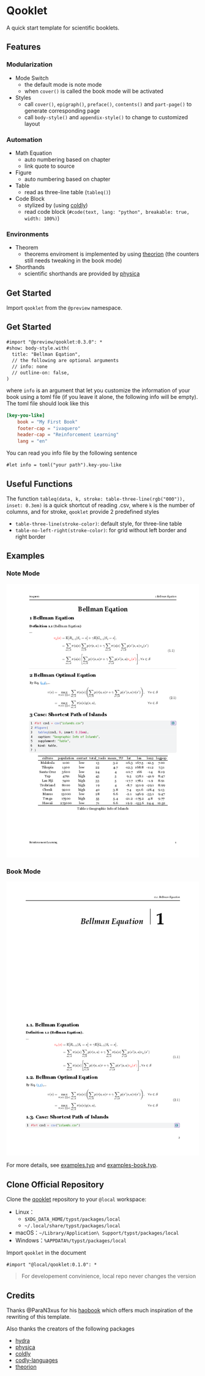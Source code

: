 # Qooklet

A quick start template for scientific booklets.

## Features

### Modularization

- Mode Switch
  - the default mode is note mode
  - when `cover()` is called the book mode will be activated
- Styles
  - call `cover()`, `epigraph()`, `preface()`, `contents()` and `part-page()` to generate corresponding page
  - call `body-style()` and `appendix-style()` to change to customized layout

### Automation

- Math Equation
  - auto numbering based on chapter
  - link quote to source
- Figure
  - auto numbering based on chapter
- Table
  - read as three-line table (`tableq()`)
- Code Block
  - stylized by (using [coldly](https://github.com/Dherse/codly))
  - read code block (`#code(text, lang: "python", breakable: true, width: 100%)`)

### Environments

- Theorem
  - theorems enviroment is implemented by using [theorion](https://github.com/OrangeX4/typst-theorion) (the counters still needs tweaking in the book mode)
- Shorthands
  - scientific shorthands are provided by [physica](https://github.com/Leedehai/typst-physics)

## Get Started

Import `qooklet` from the `@preview` namespace.

## Get Started

```typst
#import "@preview/qooklet:0.3.0": *
#show: body-style.with(
  title: "Bellman Eqation",
  // the following are optional arguments
  // info: none
  // outline-on: false,
)
```

where `info` is an argument that let you customize the information of your book using a toml file (if you leave it alone, the following info will be empty). The toml file should look like this

```toml
[key-you-like]
    book = "My First Book"
    footer-cap = "ivaquero"
    header-cap = "Reinforcement Learning"
    lang = "en"
```

You can read you info file by the following sentence

```typst
#let info = toml("your path").key-you-like
```

## Useful Functions

The function `tableq(data, k, stroke: table-three-line(rgb("000")), inset: 0.3em)` is a quick shortcut of reading .csv, where `k` is the number of columns, and for stroke, `qooklet` provide 2 predefined styles

- `table-three-line(stroke-color)`: default style, for three-line table
- `table-no-left-right(stroke-color)`: for grid without left border and right border

## Examples

### Note Mode

![example](https://raw.githubusercontent.com/ivaquero/typst-qooklet/refs/heads/main/example.png)

### Book Mode

![example-book](https://raw.githubusercontent.com/ivaquero/typst-qooklet/refs/heads/main/example-book.png)

For more details, see [examples.typ](https://github.com/ivaquero/typst-qooklet/blob/main/examples/example.typ) and [examples-book.typ](https://github.com/ivaquero/typst-qooklet/blob/main/examples/example-book.typ).

## Clone Official Repository

Clone the [qooklet](https://github.com/ivaquero/typst-qooklet) repository to your `@local` workspace:

- Linux：
  - `$XDG_DATA_HOME/typst/packages/local`
  - `~/.local/share/typst/packages/local`
- macOS：`~/Library/Application\ Support/typst/packages/local`
- Windows：`%APPDATA%/typst/packages/local`

Import `qooklet` in the document

```typst
#import "@local/qooklet:0.1.0": *
```

> For developement convinience, local repo never changes the version

## Credits

Thanks @ParaN3xus for his [haobook](https://github.com/ParaN3xus/haobook) which offers much inspiration of the rewriting of this template.

Also thanks the creators of the following packages

- [hydra](https://github.com/tingerrr/hydra)
- [physica](https://github.com/Leedehai/typst-physics)
- [coldly](https://github.com/Dherse/codly)
- [codly-languages](https://github.com/swaits/typst-collection)
- [theorion](https://github.com/OrangeX4/typst-theorion)
